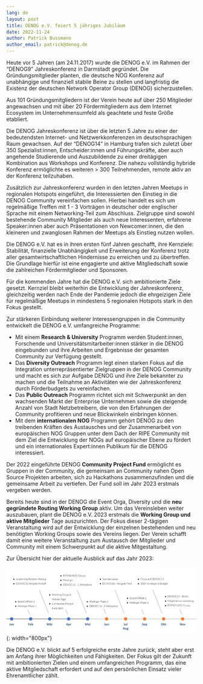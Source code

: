 ```yaml
---
lang: de
layout: post
title: DENOG e.V. feiert 5 jähriges Jubiläum
date: 2022-11-24
author: Patrick Bussmann
author_email: patrick@denog.de
---
```


Heute vor 5 Jahren (am 24.11.2017) wurde die DENOG e.V. im Rahmen der “DENOG9” Jahreskonferenz in Darmstadt gegründet. Die Gründungsmitglieder planten, die deutsche NOG Konferenz auf unabhängige und finanziell stabile Beine zu stellen und langfristig die Existenz der deutschen Network Operator Group (DENOG) sicherzustellen.

Aus 101 Gründungsmitgliedern ist der Verein heute auf über 250 Mitglieder angewachsen und mit über 20 Fördermitgliedern aus dem Internet Ecosystem im Unternehmensumfeld als geachtete und feste Größe etabliert.

Die DENOG Jahreskonferenz ist über die letzten 5 Jahre zu einer der bedeutendsten Internet- und Netzwerkkonferenzen im deutschsprachigen Raum gewachsen. Auf der “DENOG14” in Hamburg trafen sich zuletzt über 350 Spezialist:innen, Entscheider:innen und Führungskräfte, aber auch angehende Studierende und Auszubildende zu einer dreitägigen Kombination aus Workshops und Konferenz. Die nahezu vollständig hybride Konferenz ermöglichte es weiteren > 300 Teilnehmenden, remote aktiv an der Konferenz teilzuhaben.

Zusätzlich zur Jahreskonferenz wurden in den letzten Jahren Meetups in regionalen Hotspots eingeführt, die Interessierten den Einstieg in die DENOG Community vereinfachen sollen. Hierbei handelt es sich um regelmäßige Treffen mit 1 - 3 Vorträgen in deutscher oder englischer Sprache mit einem Networking-Teil zum Abschluss. Zielgruppe sind sowohl bestehende Community Mitglieder als auch neue Interessenten, erfahrene Speaker:innen  aber auch Präsentationen von Newcomer:innen, die den kleineren und zwanglosen Rahmen der Meetups als Einstieg nutzen wollen.


Die DENOG e.V. hat es in ihren ersten fünf Jahren geschafft, ihre Kernziele: Stabilität, finanzielle Unabhängigkeit und Erweiterung der Konferenz trotz aller gesamtwirtschaftlichen Hindernisse zu erreichen und zu übertreffen. Die Grundlage hierfür ist eine engagierte und aktive Mitgliedschaft sowie die zahlreichen Fördermitglieder und Sponsoren.

Für die kommenden Jahre hat die DENOG e.V. sich ambitionierte Ziele gesetzt. Kernziel bleibt weiterhin die Entwicklung der Jahreskonferenz, gleichzeitig werden nach Ende der Pandemie jedoch die ehrgeizigen Ziele für regelmäßige Meetups in mindestens 5 regionalen Hotspots stark in den Fokus gestellt.

Zur stärkeren Einbindung weiterer Interessengruppen in die Community entwickelt die DENOG e.V. umfangreiche Programme:

- Mit einem **Research & University** Programm werden Student:innen, Forschende und Universitätsmitarbeiter:innen stärker in die DENOG eingebunden und ihre Arbeiten und Ergebnisse der gesamten Community zur Verfügung gestellt.
- Das **Diversity Outreach** Programm legt einen starken Fokus auf die Integration unterrepräsentierter Zielgruppen in der DENOG Community und macht es sich zur Aufgabe DENOG und ihre Ziele bekannter zu machen und die Teilnahme an Aktivitäten wie der Jahreskonferenz durch Förderbudgets zu vereinfachen.
- Das **Public Outreach** Programm richtet sich mit Schwerpunkt an den wachsenden Markt der Enterprise Unternehmen sowie die steigende Anzahl von Stadt Netzbetreibern, die von den Erfahrungen der Community profitieren und neue Blickwinkeln einbringen können.
- Mit dem **internationalen NOG** Programm gehört DENOG zu den treibenden Kräften des Austausches und der Zusammenarbeit von europäischen NOG Gruppen unter dem Dach der RIPE Community mit dem Ziel die Entwicklung der NOGs auf europäischer Ebene zu fördert und ein internationales Expert:innen Publikum für die DENOG interessiert.


Der 2022 eingeführte DENOG **Community Project Fund** ermöglicht es Gruppen in der Community, die gemeinsam an Community nahen Open Source Projekten arbeiten, sich zu Hackathons zusammenzufinden und die gemeinsame Arbeit zu vertiefen. Der Fund soll im Jahr 2023 erstmals vergeben werden.

Bereits heute sind in der DENOG die Event Orga, Diversity und die **neu gegründete Routing Working Group** aktiv. Um das Vereinsleben weiter auszubauen, plant die DENOG e.V. 2023 erstmals die **Working Group und aktive Mitglieder** Tage auszurichten. Der Fokus dieser 2-tägigen Veranstaltung wird auf der Entwicklung der einzelnen bestehenden und neu benötigten Working Groups sowie des Vereins liegen. Der Verein schafft damit eine weitere Veranstaltung zum Austausch der Mitglieder und Community mit einem Schwerpunkt auf die aktive Mitgestaltung.

Zur Übersicht hier der aktuelle Ausblick auf das Jahr 2023:

![DENOG Agenda 2023](/files/community_blog/20221124_denog_timeline_2023.png){: width="800px"}

Die DENOG e.V. blickt auf 5 erfolgreiche erste Jahre zurück, steht aber erst am Anfang ihrer Möglichkeiten und Fähigkeiten. Der Fokus gilt der Zukunft mit ambitionierten Zielen und einem umfangreichen Programm, das eine aktive Mitgliedschaft erfordert und auf den persönlichen Einsatz vieler Ehrenamtlicher zählt.